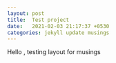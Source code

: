 ```yaml
---
layout: post
title:  Test project
date:   2021-02-03 21:17:37 +0530
categories: jekyll update musings
---
```


Hello , testing layout for musings
